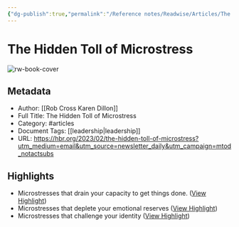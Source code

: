 ```yaml
---
{"dg-publish":true,"permalink":"/Reference notes/Readwise/Articles/The Hidden Toll of Microstress/"}
---
```


# The Hidden Toll of Microstress

![rw-book-cover](https://hbr.org/resources/images/article_assets/2023/02/BI_Microstress_Cross_mainbar_feature.jpg)

## Metadata
- Author: [[Rob Cross
Karen Dillon]]
- Full Title: The Hidden Toll of Microstress
- Category: #articles
- Document Tags: [[leadership\|leadership]] 
- URL: https://hbr.org/2023/02/the-hidden-toll-of-microstress?utm_medium=email&utm_source=newsletter_daily&utm_campaign=mtod_notactsubs

## Highlights
- Microstresses that drain your capacity to get things done. ([View Highlight](https://read.readwise.io/read/01gsrzceag95bz0sf7nbd1bhwc))
- Microstresses that deplete your emotional reserves ([View Highlight](https://read.readwise.io/read/01gsrzcnw3meedy86ay00dacas))
- Microstresses that challenge your identity ([View Highlight](https://read.readwise.io/read/01gsrzcw4tmqkknm5jzyk6vc0p))
